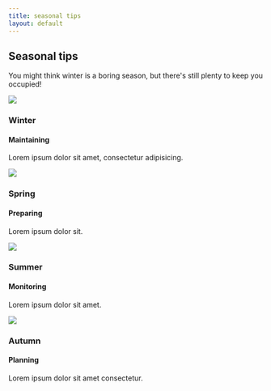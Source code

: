 ```yaml
---
title: seasonal tips
layout: default
---
```


<!-- Text section -->
<section>
    <article>
        <div class="text-item">
            <h2>Seasonal tips</h2>
            <p>You might think winter is a boring season, but there's still plenty to keep you occupied!</p>
        </div>
    </article>
</section>


<!-- Featured grid section -->

<!-- Row 1 plants -->
<section>
    <article>
        <div class="featured">
            <div class="grid two">
                <img src="/plog/resources/images/plog/PileaPeperomioides.jpg">
                <div class="grid-item">
                    <h3>Winter</h3>
                    <h4>Maintaining</h4>
                    <p>Lorem ipsum dolor sit amet, consectetur adipisicing.</p>
                </div>
            </div>
            <div class="grid two">
                <img src="/plog/resources/images/plog/Sansevieria_1 2.jpg">
                <div class="grid-item">
                    <h3>Spring</h3>
                    <h4>Preparing</h4>
                    <p>Lorem ipsum dolor sit.</p>
                </div>
            </div>
        </div>
    </article>
</section>

<!-- Row 2 plants -->
<section>
    <article>
        <div class="featured">
            <div class="grid two">
                <img src="/plog/resources/images/plog/CeropegiaWoodii_2.jpg">
                <div class="grid-item">
                    <h3>Summer</h3>
                    <h4>Monitoring</h4>
                    <p>Lorem ipsum dolor sit amet.</p>
                </div>
            </div>
            <div class="grid two">
                <img src="/plog/resources/images/plog/HederaHelix_2.jpg">
                <div class="grid-item">
                    <h3>Autumn</h3>
                    <h4>Planning</h4>
                    <p>Lorem ipsum dolor sit amet consectetur.</p>
                </div>
            </div>
        </div>
    </article>
</section>